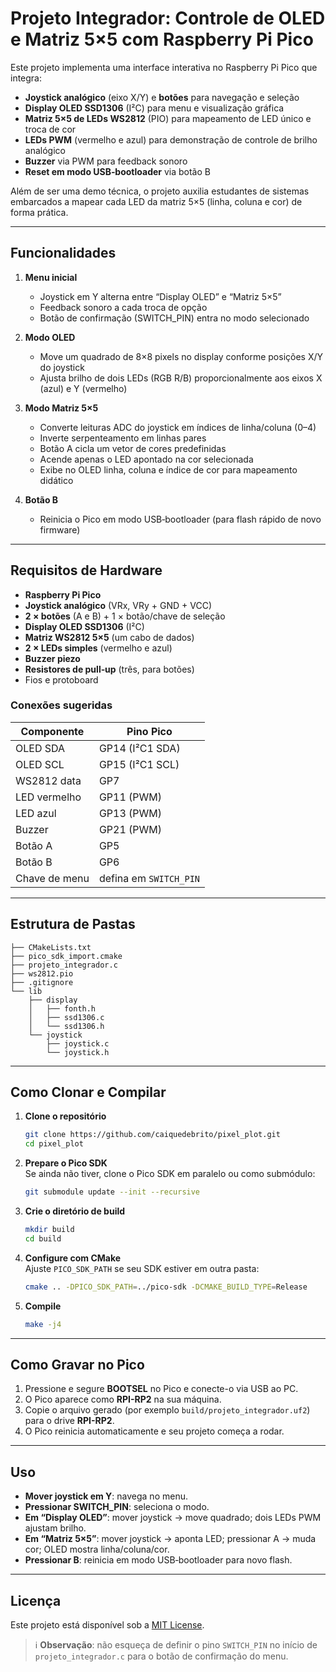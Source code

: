 # Projeto Integrador: Controle de OLED e Matriz 5×5 com Raspberry Pi Pico

Este projeto implementa uma interface interativa no Raspberry Pi Pico que integra:

- **Joystick analógico** (eixo X/Y) e **botões** para navegação e seleção  
- **Display OLED SSD1306** (I²C) para menu e visualização gráfica  
- **Matriz 5×5 de LEDs WS2812** (PIO) para mapeamento de LED único e troca de cor  
- **LEDs PWM** (vermelho e azul) para demonstração de controle de brilho analógico  
- **Buzzer** via PWM para feedback sonoro  
- **Reset em modo USB‑bootloader** via botão B  

Além de ser uma demo técnica, o projeto auxilia estudantes de sistemas embarcados a mapear cada LED da matriz 5×5 (linha, coluna e cor) de forma prática.

---

## Funcionalidades

1. **Menu inicial**  
   - Joystick em Y alterna entre “Display OLED” e “Matriz 5×5”  
   - Feedback sonoro a cada troca de opção  
   - Botão de confirmação (SWITCH_PIN) entra no modo selecionado  

2. **Modo OLED**  
   - Move um quadrado de 8×8 pixels no display conforme posições X/Y do joystick  
   - Ajusta brilho de dois LEDs (RGB R/B) proporcionalmente aos eixos X (azul) e Y (vermelho)  

3. **Modo Matriz 5×5**  
   - Converte leituras ADC do joystick em índices de linha/coluna (0–4)  
   - Inverte serpenteamento em linhas pares  
   - Botão A cicla um vetor de cores predefinidas  
   - Acende apenas o LED apontado na cor selecionada  
   - Exibe no OLED linha, coluna e índice de cor para mapeamento didático  

4. **Botão B**  
   - Reinicia o Pico em modo USB‑bootloader (para flash rápido de novo firmware)  

---

## Requisitos de Hardware

- **Raspberry Pi Pico**  
- **Joystick analógico** (VRx, VRy + GND + VCC)  
- **2 × botões** (A e B) + 1 × botão/chave de seleção  
- **Display OLED SSD1306** (I²C)  
- **Matriz WS2812 5×5** (um cabo de dados)  
- **2 × LEDs simples** (vermelho e azul)  
- **Buzzer piezo**  
- **Resistores de pull‑up** (três, para botões)  
- Fios e protoboard

### Conexões sugeridas

| Componente       | Pino Pico       |
|------------------|-----------------|
| OLED SDA         | GP14 (I²C1 SDA) |
| OLED SCL         | GP15 (I²C1 SCL) |
| WS2812 data      | GP7             |
| LED vermelho     | GP11 (PWM)      |
| LED azul         | GP13 (PWM)      |
| Buzzer           | GP21 (PWM)      |
| Botão A          | GP5             |
| Botão B          | GP6             |
| Chave de menu    | defina em `SWITCH_PIN` |

---

## Estrutura de Pastas

```
├── CMakeLists.txt
├── pico_sdk_import.cmake
├── projeto_integrador.c
├── ws2812.pio
├── .gitignore
└── lib
    ├── display
    │   ├── fonth.h
    │   ├── ssd1306.c
    │   └── ssd1306.h
    └── joystick
        ├── joystick.c
        └── joystick.h
```

---

## Como Clonar e Compilar

1. **Clone o repositório**  
   ```bash
   git clone https://github.com/caiquedebrito/pixel_plot.git
   cd pixel_plot
   ```

2. **Prepare o Pico SDK**  
   Se ainda não tiver, clone o Pico SDK em paralelo ou como submódulo:
   ```bash
   git submodule update --init --recursive
   ```

3. **Crie o diretório de build**  
   ```bash
   mkdir build
   cd build
   ```

4. **Configure com CMake**  
   Ajuste `PICO_SDK_PATH` se seu SDK estiver em outra pasta:
   ```bash
   cmake .. -DPICO_SDK_PATH=../pico-sdk -DCMAKE_BUILD_TYPE=Release
   ```

5. **Compile**  
   ```bash
   make -j4
   ```

---

## Como Gravar no Pico

1. Pressione e segure **BOOTSEL** no Pico e conecte-o via USB ao PC.  
2. O Pico aparece como **RPI-RP2** na sua máquina.  
3. Copie o arquivo gerado (por exemplo `build/projeto_integrador.uf2`) para o drive **RPI-RP2**.  
4. O Pico reinicia automaticamente e seu projeto começa a rodar.

---

## Uso

- **Mover joystick em Y**: navega no menu.  
- **Pressionar SWITCH_PIN**: seleciona o modo.  
- **Em “Display OLED”**: mover joystick → move quadrado; dois LEDs PWM ajustam brilho.  
- **Em “Matriz 5×5”**: mover joystick → aponta LED; pressionar A → muda cor; OLED mostra linha/coluna/cor.  
- **Pressionar B**: reinicia em modo USB‑bootloader para novo flash.

---

## Licença

Este projeto está disponível sob a [MIT License](LICENSE).  

> ℹ️ **Observação**: não esqueça de definir o pino `SWITCH_PIN` no início de `projeto_integrador.c` para o botão de confirmação do menu.